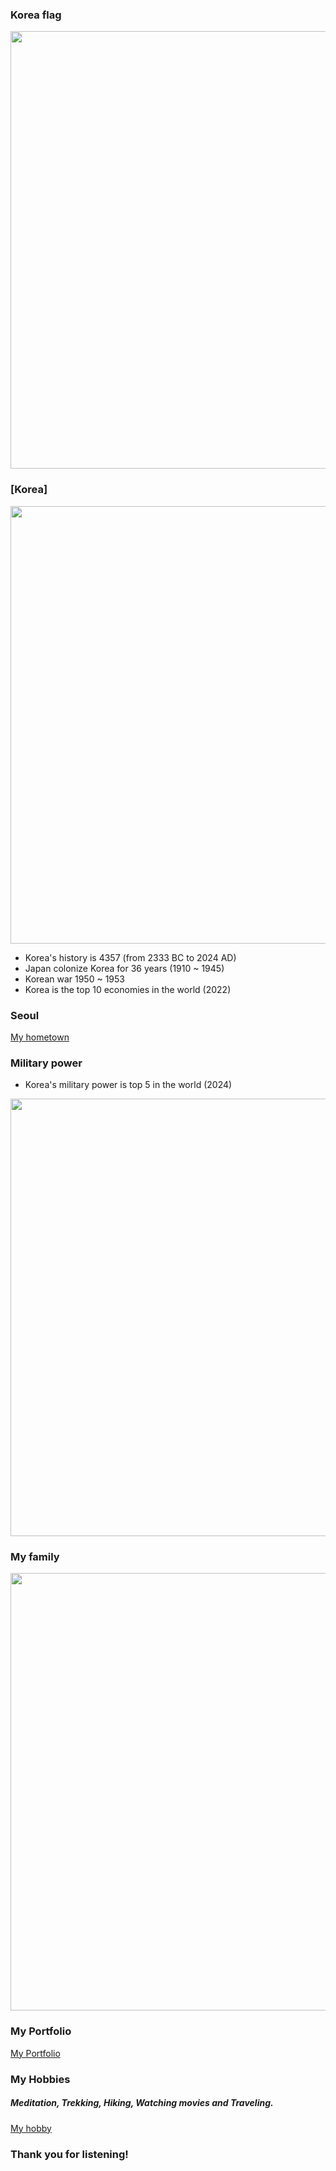 
### Korea flag
<img src="https://wsjung0516.github.io/ESL_presentation/images/Korean_flag2.jpg" width="1200" height="700">

### [Korea]
<img src="https://wsjung0516.github.io/ESL_presentation/images/Korea_map.png" width="1200" height="700">

- Korea's history is 4357 (from 2333 BC to 2024 AD)
- Japan colonize Korea for 36 years (1910 ~ 1945)
- Korean war 1950 ~ 1953
- Korea is the top 10 economies in the world (2022)


### Seoul
[My hometown](https://www.youtube.com/watch?v=ckfOIEx8yqU)

### Military power
- Korea's military power is top 5 in the world (2024)

<img src="https://wsjung0516.github.io/ESL_presentation/images/military_power.png" width="1200" height="700">


### My family
<img src="https://wsjung0516.github.io/ESL_presentation/images/family1.png" width="1200" height="700">

### My Portfolio
[My Portfolio](https://wsjung0516.github.io/homepage/)

### My Hobbies
##### Meditation, Trekking, Hiking, Watching movies and Traveling.
[My hobby](https://www.youtube.com/watch?v=5KsASVchJWc)

### Thank you for listening!

